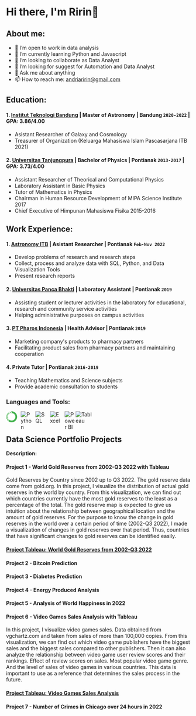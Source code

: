 # Hi there, I'm Ririn👋
## About me:
- 🔭 I’m open to work in data analysis
- 🌱 I’m currently learning Python and Javascript
- 👯 I’m looking to collaborate as Data Analyst
- 🤔 I’m looking for suggest for Automation and Data Analyst
- 💬 Ask me about anything
- 📫 How to reach me: andriaririn@gmail.com

## Education:

#### 1. [Institut Teknologi Bandung](https://www.itb.ac.id/) | Master of Astronomy | Bandung `2020-2022` | GPA: 3.86/4.00
   - Asistant Researcher of Galaxy and Cosmology
   - Treasurer of Organization (Keluarga Mahasiswa Islam Pascasarjana ITB 2021)
 #### 2. [Universitas Tanjungpura](https://untan.ac.id/) | Bachelor of Physics | Pontianak `2013-2017` | GPA: 3.73/4.00
   - Assistant Researcher of Theorical and Computational Physics
   - Laboratory Assistant in Basic Physics
   - Tutor of Mathematics in Physics
   - Chairman in Human Resource Development of MIPA Science Institute 2017
   - Chief Executive of Himpunan Mahasiswa Fisika 2015-2016
   

## Work Experience:
#### 1. [Astronomy ITB](https://www.as.itb.ac.id/id/) | Asistant Researcher | Pontianak `Feb-Nov 2022`
   - Develop problems of research and research steps
   - Collect, process and analyze data with SQL, Python, and Data Visualization Tools
   - Present research reports
#### 2. [Universitas Panca Bhakti](https://upb.ac.id/) | Laboratory Assistant | Pontianak `2019`
   - Assisting student or lecturer activities in the laboratory for educational, research and community service activities
   - Helping administrative purposes on campus activities
#### 3. [PT Pharos Indonesia](http://www.pharos.co.id/) | Health Advisor | Pontianak `2019`
   - Marketing company's products to pharmacy partners
   - Facilitating product sales from pharmacy partners and maintaining cooperation
#### 4. Private Tutor | Pontianak `2016-2019`
   - Teaching Mathematics and Science subjects
   - Provide academic consultation to students

### Languages and Tools:

[<img align="left" alt="Anaconda" width="30px" src="https://github.com/devicons/devicon/blob/v2.15.1/icons/anaconda/anaconda-original.svg" style="padding-right:10px;" />][webdev]
[<img align="left" alt="Python" width="30px" src="https://upload.wikimedia.org/wikipedia/commons/thumb/c/c3/Python-logo-notext.svg/110px-Python-logo-notext.svg.png?20100317150552" style="padding-right:10px;" />][webdev]
[<img align="left" alt="SQL" width="30px" src="https://upload.wikimedia.org/wikipedia/commons/8/87/Sql_data_base_with_logo.png" style="padding-right:10px;" />][webdev]
[<img align="left" alt="Excel" width="30px" src="https://is2-ssl.mzstatic.com/image/thumb/Purple126/v4/a8/fd/5a/a8fd5a84-c6f1-355f-3b9f-6e86598efaa3/XCEL.png/1200x630bb.png" style="padding-right:10px;" />][webdev]
[<img align="left" alt="Power BI" width="30px" src="https://powerbi.microsoft.com/pictures/application-logos/svg/powerbi.svg" style="padding-right:0px;" />][webdev]
[<img align="left" alt="Tableau" width="50px" src="https://logos-world.net/wp-content/uploads/2021/10/Tableau-Symbol.png" style="padding-right:10px;" />][webdev]

<br />
<br />

## Data Science Portfolio Projects
**Description:** 
#### Project 1 - World Gold Reserves from 2002-Q3 2022 with Tableau

Gold Reserves by Country since 2002 up to Q3 2022. The gold reserve data come from gold.org. In this project, I visualize the distribution of actual gold reserves in the world by country. From this visualization, we can find out which countries currently have the most gold reserves to the least as a percentage of the total. The gold reserve map is expected to give us intuition about the relationship between geographical location and the amount of gold reserves. For the purpose to know the change in gold reserves in the world over a certain period of time (2002-Q3 2022), I made a visualization of changes in gold reserves over that period. Thus, countries that have significant changes to gold reserves can be identified easily.
#### [Project Tableau: World Gold Reserves from 2002-Q3 2022](https://public.tableau.com/app/profile/ririn.andriyani/viz/WorldGoldReservesfrom2002-Q32022/Dashboard1)

#### Project 2 - Bitcoin Prediction 

#### Project 3 - Diabetes Prediction

#### Project 4 - Energy Produced Analysis

#### Project 5 - Analysis of World Happiness in 2022

#### Project 6 - Video Games Sales Analysis with Tableau
In this project, I visualize video games sales. Data obtained from vgchartz.com and taken from sales of more than 100,000 copies. From this visualization, we can find out which video game publishers have the biggest sales and the biggest sales compared to other publishers. Then it can also analyze the relationship between video game user review scores and their rankings. Effect of review scores on sales. Most popular video game genre. And the level of sales of video games in various countries. This data is important to use as a reference that determines the sales process in the future.
#### [Project Tableau: Video Games Sales Analysis](https://public.tableau.com/app/profile/ririn.andriyani/viz/VideoGamesSalesAnalysis_16738623051770/Dashboard1#1)


#### Project 7 - Number of Crimes in Chicago over 24 hours in 2022

[webdev]: https://github.com/Rinandriyani/Ririn_Andriyani
